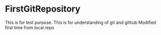 # FirstGitRepository
This is for test purpose.
This is for understanding of git and github 
Modified first time from local repo
